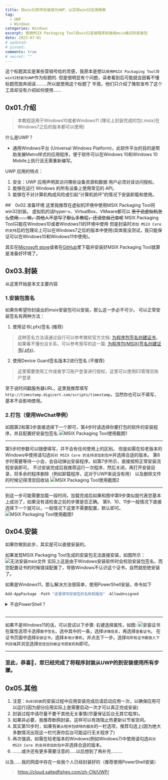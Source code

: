 ```yaml
---
title: 将win32软件封装成为UWP，以实现win32应用隔离
tag:
  - UWP
  - Windows
categories: Windows
excerpt: 使用MSIX Packaging Tool将win32安装程序封装成msix格式的安装包
date: 2023-07-01
# updated: 
# pinned: 
comments: true
# secret: ""
---
```


这个标题其实是某些营销号给的灵感，我原本是想以`使用MSIX Packaging Tool将win32封装为UWP`作为标题的.
但是很明显有个问题，读者看到后可能就会因看不懂标题而放弃阅读.........所以就使用这个标题了
毕竟，他们只介绍了微软发布了这个工具却没有介绍如何使用......

## 0x01.介绍

> 本教程适用于Windows10或者Windows11 (理论上封装完成的包(.msix)在Windows7之后的版本都可以使用)

什么是UWP？

* 通用Windows平台 (Universal Windows Platform)，此软件平台的目的是帮助发展Metro样式的应用程序，便于软件可以在Windows 10和Windows 10 Mobile上执行且无需重新编写。

UWP 应用的特点：

1. 安全：UWP 应用声明其访问哪些设备资源和数据 用户必须对该访问授权。
1. 能够在运行 Windows 的所有设备上使用常见的 API。
1. 能够在不对计算机构成风险或引起“计算机损坏”的情况下安装卸载和使用。


##　0x02.准备环境
这里我推荐在虚拟机环境中使用MSIX Packaging Tool将win32封装。
虚拟机的话hyper-v、VirtualBox、VMware都可以
~~至于说虚拟机怎么使用.......嘛，其他人不是写了那么多教程，还请您自己查呢~~
MSIX Packaging Tool只能在Windows10或者Windows11的环境中使用
但是封装时`添加 MSIX Core 的支持`后的包理论上可以在Windows7之后的版本中使用(具体我没测试，我只能保证可以在Windows10和Windows11中使用)。

其实在[Microsoft store](https://apps.microsoft.com/store/detail/msix-packaging-tool/9N5LW3JBCXKF)或者在[GitHub](https://github.com/microsoft/win32-app-isolation)里下载并安装好MSIX Packaging Tool就算是准备好环境了。

## 0x03.封装

从这里开始是本文主要内容

### 1.安装包签名

如果你希望你封装出的msix安装包可以安装，那么这一步必不可少。
可以正常安装签名有两种方法：

1. 使用证书(.pfx)签名 (推荐)

> 这种签名方法请通过自行可以参考微软官方文档: [为程序包签名创建证书](https://learn.microsoft.com/zh-cn/windows/msix/package/create-certificate-package-signing)。
如果看不懂也没关系，可以参考我写的这一篇: [为程序包(MSIX)签名创建证书(.pfx)](/create-certificate-package-signing/)。

2. 使用Device Guard签名版本2进行签名 (不推荐)

> 这里需要使用工作或者学习账户登录进行授权，这里可以使用E5管理员账户登录

至于说时间戳服务器URL，这里我推荐填写`http://timestamp.digicert.com/scripts/timestamp`，当然你也可以不填写，基本不会影响使用。

### 2.打包（使用WeChat举例）

如图第2和第3步直接选择下一个即可，第4步时请选择你要打包的软件的安装程序，并且配置好安装包签名
![MSIX Packaging Tool使用截图1](./win32-to-MSIX/1.webp)

---

第5步时参数可以随便填写，并不会有任何使用上的区别。
但是如需在较老版本的Windows中使用请勾选`将对 MSIX Core 的支持添加到包中`并选择合适的版本。
第6步时需要等待一小会，会自动弹出安装程序。如第7步所示，直接按照正常安装流程安装即可。
不过安装完成后我推荐运行一次程序，然后关闭，再打开安装目录，将多余的程序删除（例如卸载程序，这对于UWP来说没有用）
以及删除文件的时候记得清空回收站
![MSIX Packaging Tool使用截图2](./win32-to-MSIX/2.webp)

---

到这一步可能需要加载一段时间，加载完成后如果和图中第9步类似就代表您基本上成功了，如果没有请检查之前的步骤是否正确。
第9、10、11步一般情况下直接选择下一个就可以，一般情况下这里不需要配置，默认即可。
![MSIX Packaging Tool使用截图1](./win32-to-MSIX/3.webp)

## 0x04.安装

如果你做到此步，其实是可以直接安装的。

如果发现MSIX Packaging Tool生成的安装包无法直接安装，如图所示：
![无法安装msix文件](./win32-to-MSIX/4.webp)
实际上这是由于Windows安装软件时会校验安装包签名，而您配置证书的时候错误配置了，导致Windows不认识这个证书，自然就拒绝安装了。

如果是Windows11，那么解决方法很简单，使用PowerShell安装，命令如下

```PowerShell
Add-AppPackage -Path "这里填写安装包的名称和路径" -AllowUnsigned
```

<details>
  <summary>不会PowerShell？</summary><blockquote>
  使用win+R键，输入<code>PowerShell</code>然后回车，输入如上指令，然后回车
  <br><img src="./win32-to-MSIX/5.webp" alt="UI上与您的实际情况可能不太一样，实际上用起来是一样的"><br>
</blockquote></details><br>

---

如果不是Windows11的话，可以尝试以下步骤:
右键选择属性，如图:
![安装证书](./win32-to-MSIX/6.webp)
在属性选项卡选择`数字签名`，选中其中的一条，选择`详情信息`，再选择`查看证书`。
在证书页面中选择`安装证书`，选择`本地计算机`，并点击下一步。选择`将所有证书都放入下列存储`并浏览选择`受信任的根证书颁发机构`即可。

---

### 至此，恭喜🎉，您已经完成了将程序封装从UWP的到安装使用所有步骤。

## 0x05.其他

1. 注意：`0x03封装`的安装过程中应用安装完成后请启动应用一次，以确保应用可以运行(因为部分应用实际上是需要启动一次才可以真正完成安装)
1. 封装过程中请尽量不要干其他无关事情(尽量保证后台无其它程序)。
1. 如果非必要，我推荐断网封装，这样可以有效阻止热更新以节省空间。
1. 其实第10步时，如果有`要从程序包排除的服务`的一栏选项，推荐勾选上(因为绝大多数情况出现这一栏代表你后台可能运行无关程序了)
1. 再次强调，如需在较老版本的Windows(例如Windows7)中使用请勾选`将对 MSIX Core 的支持添加到包中`并选择合适的版本。
1. .......或许还有更多需要注意的.....以后想到了再补充.........

以及......我的网盘中存在一些我个人已经封装好的（推荐使用PowerShell安装）

> https://cloud.saltedfishes.com/zh-CN/UWP/
